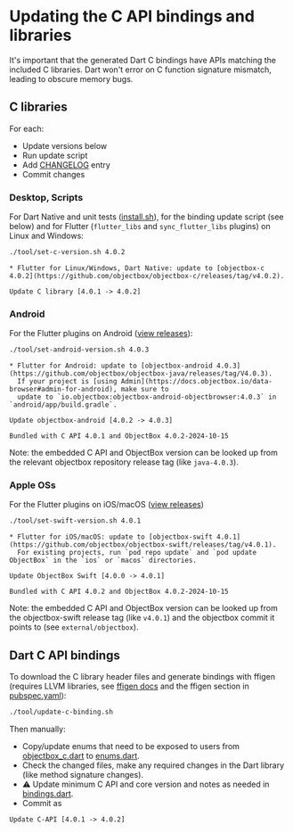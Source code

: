 # Updating the C API bindings and libraries

It's important that the generated Dart C bindings have APIs matching the included C libraries. 
Dart won't error on C function signature mismatch, leading to obscure memory bugs.

## C libraries

For each:

- Update versions below
- Run update script
- Add [CHANGELOG](../objectbox/CHANGELOG.md) entry
- Commit changes

### Desktop, Scripts

For Dart Native and unit tests ([install.sh](../install.sh)),
for the binding update script (see below) and
for Flutter (`flutter_libs` and `sync_flutter_libs` plugins) on Linux and Windows:

```bash
./tool/set-c-version.sh 4.0.2
```

```text
* Flutter for Linux/Windows, Dart Native: update to [objectbox-c 4.0.2](https://github.com/objectbox/objectbox-c/releases/tag/v4.0.2).
```

```text
Update C library [4.0.1 -> 4.0.2]
```

### Android

For the Flutter plugins on Android ([view releases](https://github.com/objectbox/objectbox-java/releases)):

```bash
./tool/set-android-version.sh 4.0.3
```

```text
* Flutter for Android: update to [objectbox-android 4.0.3](https://github.com/objectbox/objectbox-java/releases/tag/V4.0.3).
  If your project is [using Admin](https://docs.objectbox.io/data-browser#admin-for-android), make sure to
  update to `io.objectbox:objectbox-android-objectbrowser:4.0.3` in `android/app/build.gradle`.
```

```text
Update objectbox-android [4.0.2 -> 4.0.3]

Bundled with C API 4.0.1 and ObjectBox 4.0.2-2024-10-15
```

Note: the embedded C API and ObjectBox version can be looked up
from the relevant objectbox repository release tag (like `java-4.0.3`).

### Apple OSs

For the Flutter plugins on iOS/macOS ([view releases](https://github.com/objectbox/objectbox-swift/releases))

```bash
./tool/set-swift-version.sh 4.0.1
```

```text
* Flutter for iOS/macOS: update to [objectbox-swift 4.0.1](https://github.com/objectbox/objectbox-swift/releases/tag/v4.0.1).
  For existing projects, run `pod repo update` and `pod update ObjectBox` in the `ios` or `macos` directories.
```

```text
Update ObjectBox Swift [4.0.0 -> 4.0.1]

Bundled with C API 4.0.2 and ObjectBox 4.0.2-2024-10-15
```

Note: the embedded C API and ObjectBox version can be looked up 
from the objectbox-swift release tag (like `v4.0.1`) and 
the objectbox commit it points to (see `external/objectbox`).

## Dart C API bindings

To download the C library header files and generate bindings with ffigen (requires LLVM libraries,
see [ffigen docs](https://pub.dev/packages/ffigen#installing-llvm)
and the ffigen section in [pubspec.yaml](../objectbox/pubspec.yaml)):

```bash
./tool/update-c-binding.sh
```

Then manually:

- Copy/update enums that need to be exposed to users
  from [objectbox_c.dart](../objectbox/lib/src/native/bindings/objectbox_c.dart) 
  to [enums.dart](../objectbox/lib/src/modelinfo/enums.dart).
- Check the changed files, make any required changes in the Dart library (like method signature changes).
- ⚠️ Update minimum C API and core version and notes as needed in [bindings.dart](../objectbox/lib/src/native/bindings/bindings.dart).
- Commit as

```text
Update C-API [4.0.1 -> 4.0.2]
```
